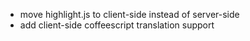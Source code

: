 * move highlight.js to client-side instead of server-side
* add client-side coffeescript translation support


